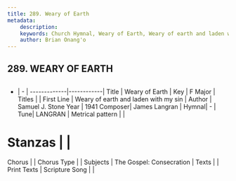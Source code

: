 ```yaml
---
title: 289. Weary of Earth
metadata:
    description: 
    keywords: Church Hymnal, Weary of Earth, Weary of earth and laden with my sin, 
    author: Brian Onang'o
---
```



## 289. WEARY OF EARTH

```txt

```

- |   -  |
-------------|------------|
Title | Weary of Earth |
Key | F Major |
Titles |  |
First Line | Weary of earth and laden with my sin |
Author | Samuel J. Stone
Year | 1941
Composer| James Langran |
Hymnal|  - |
Tune| LANGRAN |
Metrical pattern | |
# Stanzas |  |
Chorus |  |
Chorus Type |  |
Subjects | The Gospel: Consecration |
Texts |  |
Print Texts | 
Scripture Song |  |
  
